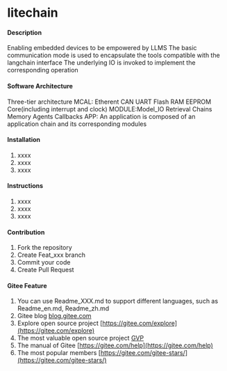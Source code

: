 # litechain

#### Description
Enabling embedded devices to be empowered by LLMS
The basic communication mode is used to encapsulate the tools compatible with the langchain interface
The underlying IO is invoked to implement the corresponding operation

#### Software Architecture
Three-tier architecture
MCAL: Etherent CAN UART Flash RAM EEPROM Core(including interrupt and clock)
MODULE:Model_IO Retrieval Chains Memory Agents Callbacks
APP: An application is composed of an application chain and its corresponding modules

#### Installation

1.  xxxx
2.  xxxx
3.  xxxx

#### Instructions

1.  xxxx
2.  xxxx
3.  xxxx

#### Contribution

1.  Fork the repository
2.  Create Feat_xxx branch
3.  Commit your code
4.  Create Pull Request


#### Gitee Feature

1.  You can use Readme\_XXX.md to support different languages, such as Readme\_en.md, Readme\_zh.md
2.  Gitee blog [blog.gitee.com](https://blog.gitee.com)
3.  Explore open source project [https://gitee.com/explore](https://gitee.com/explore)
4.  The most valuable open source project [GVP](https://gitee.com/gvp)
5.  The manual of Gitee [https://gitee.com/help](https://gitee.com/help)
6.  The most popular members  [https://gitee.com/gitee-stars/](https://gitee.com/gitee-stars/)
